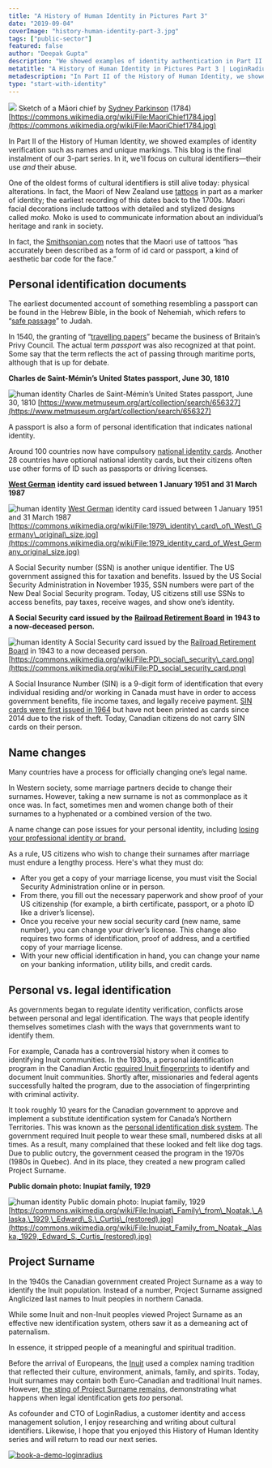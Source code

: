 ```yaml
---
title: "A History of Human Identity in Pictures Part 3"
date: "2019-09-04"
coverImage: "history-human-identity-part-3.jpg"
tags: ["public-sector"]
featured: false 
author: "Deepak Gupta"
description: "We showed examples of identity authentication in Part II of the History of Human Identity, such as names and distinctive markings. The final instalment of our 3-part series is this blog. In it, we will concentrate on cultural markers, their usage and violence."
metatitle: "A History of Human Identity in Pictures Part 3 | LoginRadius"
metadescription: "In Part II of the History of Human Identity, we showed examples of identity verification such as names and unique markings. This blog is the final instalment of our 3-part series. In it, we'll focus on cultural identifiers—their use and their abuse."
type: "start-with-identity"
---
```


![](454px-MaoriChief1784.jpg) Sketch of a Māori chief by [Sydney Parkinson](https://en.wikipedia.org/wiki/Sydney_Parkinson) (1784) [https://commons.wikimedia.org/wiki/File:MaoriChief1784.jpg](https://commons.wikimedia.org/wiki/File:MaoriChief1784.jpg)

In Part II of the History of Human Identity, we showed examples of identity verification such as names and unique markings. This blog is the final instalment of our 3-part series. In it, we'll focus on cultural identifiers—their use _and_ their abuse.

One of the oldest forms of cultural identifiers is still alive today: physical alterations. In fact, the Maori of New Zealand use [tattoos](https://brewminate.com/the-ancient-and-mysterious-history-of-tattoos/) in part as a marker of identity; the earliest recording of this dates back to the 1700s. Maori facial decorations include tattoos with detailed and stylized designs called _moko._ Moko is used to communicate information about an individual’s heritage and rank in society. 

In fact, the [Smithsonian.com](https://www.smithsonianmag.com/history/tattoos-144038580/) notes that the Maori use of tattoos “has accurately been described as a form of id card or passport, a kind of aesthetic bar code for the face.”

## Personal identification documents

The earliest documented account of something resembling a passport can be found in the Hebrew Bible, in the book of Nehemiah, which refers to “[safe passage](https://www.theguardian.com/travel/2006/nov/17/travelnews)” to Judah. 

In 1540, the granting of “[travelling papers](https://www.theguardian.com/travel/2006/nov/17/travelnews)” became the business of Britain’s Privy Council. The actual term _passport_ was also recognized at that point. Some say that the term reflects the act of passing through maritime ports, although that is up for debate.

**Charles de Saint-Mémin’s United States passport, June 30, 1810**

![human identity ](image-2.jpeg) Charles de Saint-Mémin’s United States passport, June 30, 1810 [https://www.metmuseum.org/art/collection/search/656327](https://www.metmuseum.org/art/collection/search/656327)

A passport is also a form of personal identification that indicates national identity.

Around 100 countries now have compulsory [national identity cards](https://en.wikipedia.org/wiki/List_of_national_identity_card_policies_by_country). Another 28 countries have optional national identity cards, but their citizens often use other forms of ID such as passports or driving licenses. 

[**West German**](https://en.wikipedia.org/wiki/West_Germany) **identity card issued between 1 January 1951 and 31 March 1987**

![human identity](image-3.jpg) [West German](https://en.wikipedia.org/wiki/West_Germany) identity card issued between 1 January 1951 and 31 March 1987 [https://commons.wikimedia.org/wiki/File:1979\_identity\_card\_of\_West\_Germany\_original\_size.jpg](https://commons.wikimedia.org/wiki/File:1979_identity_card_of_West_Germany_original_size.jpg)

A Social Security number (SSN) is another unique identifier. The US  government assigned this for taxation and benefits. Issued by the US Social Security Administration in November 1935, SSN numbers were part of the New Deal Social Security program. Today, US citizens still use SSNs to access benefits, pay taxes, receive wages, and show one’s identity.

**A Social Security card issued by the** [**Railroad Retirement Board**](https://en.wikipedia.org/wiki/Railroad_Retirement_Board) **in 1943 to a now-deceased person.**

![human identity](image-4.png) A Social Security card issued by the [Railroad Retirement Board](https://en.wikipedia.org/wiki/Railroad_Retirement_Board) in 1943 to a now deceased person. [https://commons.wikimedia.org/wiki/File:PD\_social\_security\_card.png](https://commons.wikimedia.org/wiki/File:PD_social_security_card.png)

A Social Insurance Number (SIN) is a 9-digit form of identification that every individual residing and/or working in Canada must have in order to access government benefits, file income taxes, and legally receive payment. [SIN cards were first issued in 1964](https://blog.wagepoint.com/all-content/the-complete-history-of-the-social-insurance-number) but have not been printed as cards since 2014 due to the risk of theft. Today, Canadian citizens do not carry SIN cards on their person.

## Name changes

Many countries have a process for officially changing one’s legal name. 

In Western society, some marriage partners decide to change their surnames. However, taking a new surname is not as commonplace as it once was. In fact, sometimes men and women change both of their surnames to a hyphenated or a combined version of the two. 

A name change can pose issues for your personal identity, including [losing your professional identity or brand.](https://www.healthyway.com/content/heres-why-changing-your-name-when-you-get-married-can-actually-be-a-terrible-idea/) 

As a rule, US citizens who wish to change their surnames after marriage must endure a lengthy process. Here's what they must do:

- After you get a copy of your marriage license, you must visit the Social Security Administration online or in person.
- From there, you fill out the necessary paperwork and show proof of your US citizenship (for example, a birth certificate, passport, or a photo ID like a driver’s license). 
- Once you receive your new social security card (new name, same number), you can change your driver’s license. This change also requires two forms of identification, proof of address, and a certified copy of your marriage license.
- With your new official identification in hand, you can change your name on your banking information, utility bills, and credit cards.

## Personal vs. legal identification

As governments began to regulate identity verification, conflicts arose between personal and legal identification. The ways that people identify themselves sometimes clash with the ways that governments want to identify them.

For example, Canada has a controversial history when it comes to identifying Inuit communities. In the 1930s, a personal identification program in the Canadian Arctic [required Inuit fingerprints](https://www.thecanadianencyclopedia.ca/en/article/project-surname) to identify and document Inuit communities. Shortly after, missionaries and federal agents successfully halted the program, due to the association of fingerprinting with criminal activity. 

It took roughly 10 years for the Canadian government to approve and implement a substitute identification system for Canada’s Northern Territories. This was known as the [personal identification disk system](https://www.vice.com/en_ca/article/xd7ka4/the-little-known-history-of-how-the-canadian-government-made-inuit-wear-eskimo-tags). The government required Inuit people to wear these small, numbered disks at all times. As a result, many complained that these looked and felt like dog tags. Due to public outcry, the government ceased the program in the 1970s (1980s in Quebec). And in its place, they created a new program called Project Surname.

**Public domain photo: Inupiat family, 1929**

![human identity](image-5.jpg) Public domain photo: Inupiat family, 1929 [https://commons.wikimedia.org/wiki/File:Inupiat\_Family\_from\_Noatak,\_Alaska,\_1929,\_Edward\_S.\_Curtis\_(restored).jpg](https://commons.wikimedia.org/wiki/File:Inupiat_Family_from_Noatak,_Alaska,_1929,_Edward_S._Curtis_(restored).jpg)

## Project Surname

In the 1940s the Canadian government created Project Surname as a way to identify the Inuit population. Instead of a number, Project Surname assigned Anglicized last names to Inuit peoples in northern Canada. 

While some Inuit and non-Inuit peoples viewed Project Surname as an effective new identification system, others saw it as a demeaning act of paternalism. 

In essence, it stripped people of a meaningful and spiritual tradition. 

Before the arrival of Europeans, the [Inuit](https://www.thecanadianencyclopedia.ca/en/article/inuit/) used a complex naming tradition that reflected their culture, environment, animals, family, and spirits. Today, Inuit surnames may contain both Euro-Canadian and traditional Inuit names. However, [the sting of Project Surname remains](https://acresofsnow.ca/canadas-mandatory-eskimo-identification-tags/), demonstrating what happens when legal identification gets _too_ personal.

As cofounder and CTO of LoginRadius, a customer identity and access management solution, I enjoy researching and writing about cultural identifiers. Likewise, I hope that you enjoyed this History of Human Identity series and will return to read our next series.

[![book-a-demo-loginradius](Book-Free-Demo-1024x310.png)](https://www.loginradius.com/book-a-demo/)
